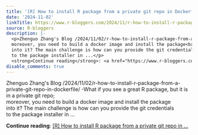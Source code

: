 ```yaml
---
title: '[R] How to install R package from a private git repo in Dockerfile'
date: '2024-11-02'
linkTitle: https://www.r-bloggers.com/2024/11/r-how-to-install-r-package-from-a-private-git-repo-in-dockerfile/
source: R-bloggers
description: |-
  <p>Zhenguo Zhang's Blog /2024/11/02/r-how-to-install-r-package-from-a-private-git-repo-in-dockerfile/ -What if you see a great R package, but it is in a private git repo;<br />
  moreover, you need to build a docker image and install the package<br />
  into it? The main challenge is how can you provide the git credentials<br />
  to the package installer in ...</p>
  <strong>Continue reading</strong>: <a href="https://www.r-bloggers.com/2024/11/r-how-to-install-r-package-from-a-private-git-repo-in-dockerfile/">[R] How to install R package from a private git repo in ...
disable_comments: true
---
```

<p>Zhenguo Zhang's Blog /2024/11/02/r-how-to-install-r-package-from-a-private-git-repo-in-dockerfile/ -What if you see a great R package, but it is in a private git repo;<br />
moreover, you need to build a docker image and install the package<br />
into it? The main challenge is how can you provide the git credentials<br />
to the package installer in ...</p>
<strong>Continue reading</strong>: <a href="https://www.r-bloggers.com/2024/11/r-how-to-install-r-package-from-a-private-git-repo-in-dockerfile/">[R] How to install R package from a private git repo in ...